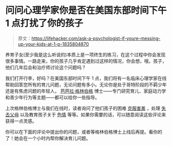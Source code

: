 # 问问心理学家你是否在美国东部时间下午 1 点打扰了你的孩子

> 原文：<https://lifehacker.com/ask-a-psychologist-if-youre-messing-up-your-kids-at-1-p-1835804870>

养育子女(至少我是这么听说的)本质上是一项终生的练习，在这个过程中你会发现很多事情。一路走来，你的孩子几乎肯定遇到过这样的情况，你会想，哦，孩子，他们几年后会和治疗师讨论这个问题吗？



我们打开行李，好吗？在美国东部时间下午 1 点，我们将有一名临床心理学家在线帮助回答您所有的育儿问题，无论问题有多小。无论你是处于哥特阶段的不羁少年还是有焦虑问题的年轻人， [芭芭拉·格林伯格](https://twitter.com/parentteendr) 博士——专门研究育儿、家庭动力学和青少年行为等主题——都可以给你一些指导。

上次格林伯格博士与我们在线时，读者询问了他们孩子的困难 [克服害羞](https://lifehacker.com/1834584281) ，处理 [失去父母](https://lifehacker.com/1834580736) 以及教育孩子关于 [色情](https://lifehacker.com/1834580068) 等等。如果你需要的话，可以随意阅读这些评论来获得一点灵感。

你可以在下面的评论中提出你的问题，或者等格林伯格博士上线后再提。看你的了！她会在一个小时内帮你解决育儿问题。